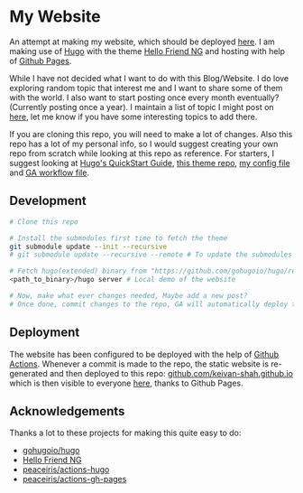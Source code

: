 # My Website
An attempt at making my website, which should be deployed [here](https://keivan-shah.github.io). I am making use of [Hugo](https://gohugo.io/) with the theme [Hello Friend NG](https://github.com/rhazdon/hugo-theme-hello-friend-ng) and hosting with help of [Github Pages](https://pages.github.com/).

While I have not decided what I want to do with this Blog/Website. I do love exploring random topic that interest me and I want to share some of them with the world. I also want to start posting once every month eventually? (Currently posting once a year). I maintain a list of topic I might post on [here](TODO.md), let me know if you have some interesting topics to add there.

If you are cloning this repo, you will need to make a lot of changes. Also this repo has a lot of my personal info, so I would suggest creating your own repo from scratch while looking at this repo as reference.
For starters, I suggest looking at [Hugo's QuickStart Guide](https://gohugo.io/getting-started/quick-start/), [this theme repo](https://github.com/rhazdon/hugo-theme-hello-friend-ng), [my config file](config.toml) and [GA workflow file](.github/workflows/main.yml).

## Development

```bash
# Clone this repo

# Install the submodules first time to fetch the theme
git submodule update --init --recursive
# git submodule update --recursive --remote # To update the submodules

# Fetch hugo(extended) binary from "https://github.com/gohugoio/hugo/releases"
<path_to_binary>/hugo server # Local demo of the website

# Now, make what ever changes needed, Maybe add a new post?
# Once done, commit changes to the repo, GA will automatically deploy the changes
```

## Deployment

The website has been configured to be deployed with the help of [Github Actions](https://docs.github.com/en/actions). Whenever a commit is made to the repo, the static website is re-generated and then deployed to this repo: [github.com/keivan-shah.github.io](https://github.com/keivan-shah/keivan-shah.github.io) which is then visible to everyone [here](https://keivan-shah.github.io), thanks to Github Pages.

## Acknowledgements

Thanks a lot to these projects for making this quite easy to do:
- [gohugoio/hugo](https://github.com/gohugoio/hugo)
- [Hello Friend NG](https://github.com/rhazdon/hugo-theme-hello-friend-ng)
- [peaceiris/actions-hugo](https://github.com/peaceiris/actions-hugo)
- [peaceiris/actions-gh-pages](https://github.com/peaceiris/actions-gh-pages)
